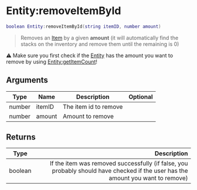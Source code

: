 # Entity:removeItemById

```lua
boolean Entity:removeItemById(string itemID, number amount)
```

> Removes an [Item](../../wiki/entity/item\_base/) by a given **amount** (it will automatically find the stacks on the inventory and remove them until the remaining is 0)

⚠️ Make sure you first check if the [Entity](../../wiki/entity/entity\_base/) has the amount you want to remove by using [Entity:getItemCount](../../wiki/entity/entity\_getItemCount/)!

## Arguments

| Type   | Name   | Description           | Optional |
| ------ | ------ | --------------------- | -------: |
| number | itemID | The item id to remove |          |
| number | amount | Amount to remove      |          |

## Returns

| Type    |                                                                                                                     Description |
| ------- | ------------------------------------------------------------------------------------------------------------------------------: |
| boolean | If the item was removed successfully (if false, you probably should have checked if the user has the amount you want to remove) |
